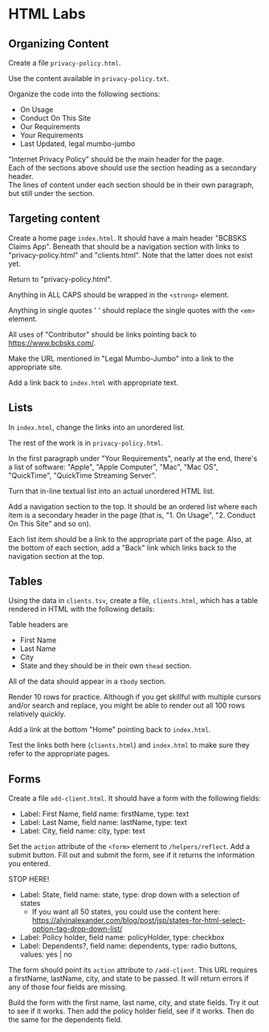 # HTML Labs

## Organizing Content

Create a file `privacy-policy.html`.

Use the content available in `privacy-policy.txt`.

Organize the code into the following sections:

- On Usage
- Conduct On This Site
- Our Requirements
- Your Requirements
- Last Updated, legal mumbo-jumbo

"Internet Privacy Policy" should be the main header for the page.  
Each of the sections above should use the section heading as a secondary header.  
The lines of content under each section should be in their own paragraph, but still under the section.

## Targeting content

Create a home page `index.html`. It should have a main header "BCBSKS Claims App". Beneath that should be a navigation section with links to "privacy-policy.html" and "clients.html". Note that the latter does not exist yet.

Return to "privacy-policy.html".

Anything in ALL CAPS should be wrapped in the `<strong>` element.

Anything in single quotes ' ' should replace the single quotes with the `<em>` element.

All uses of "Contributor" should be links pointing back to https://www.bcbsks.com/.

Make the URL mentioned in "Legal Mumbo-Jumbo" into a link to the appropriate site.

Add a link back to `index.html` with appropriate text.

## Lists

In `index.html`, change the links into an unordered list.

The rest of the work is in `privacy-policy.html`.

In the first paragraph under "Your Requirements", nearly at the end, there's a list of software: "Apple", "Apple Computer", "Mac", "Mac OS", "QuickTime", "QuickTime Streaming Server".

Turn that in-line textual list into an actual unordered HTML list.

Add a navigation section to the top. It should be an ordered list where each item is a secondary header in the page (that is, "1. On Usage", "2. Conduct On This Site" and so on).

Each list item should be a link to the appropriate part of the page. Also, at the bottom of each section, add a "Back" link which links back to the navigation section at the top.

## Tables

Using the data in `clients.tsv`, create a file, `clients.html`, which has a table rendered in HTML with the following details:

Table headers are

- First Name
- Last Name
- City
- State
  and they should be in their own `thead` section.

All of the data should appear in a `tbody` section.

Render 10 rows for practice. Although if you get skillful with multiple cursors and/or search and replace, you might be able to render out all 100 rows relatively quickly.

Add a link at the bottom "Home" pointing back to `index.html`.

Test the links both here (`clients.html`) and `index.html` to make sure they refer to the appropriate pages.

## Forms

Create a file `add-client.html`. It should have a form with the following fields:

- Label: First Name, field name: firstName, type: text
- Label: Last Name, field name: lastName, type: text
- Label: City, field name: city, type: text

Set the `action` attribute of the `<form>` element to `/helpers/reflect`. Add a submit button. Fill out and submit the form, see if it returns the information you entered.

STOP HERE!

- Label: State, field name: state, type: drop down with a selection of states
  - If you want all 50 states, you could use the content here: https://alvinalexander.com/blog/post/jsp/states-for-html-select-option-tag-drop-down-list/
- Label: Policy holder, field name: policyHolder, type: checkbox
- Label: Dependents?, field name: dependents, type: radio buttons, values: yes | no

The form should point its `action` attribute to `/add-client`. This URL requires a firstName, lastName, city, and state to be passed. It will return errors if any of those four fields are missing.

Build the form with the first name, last name, city, and state fields. Try it out to see if it works. Then add the policy holder field, see if it works. Then do the same for the dependents field. 
